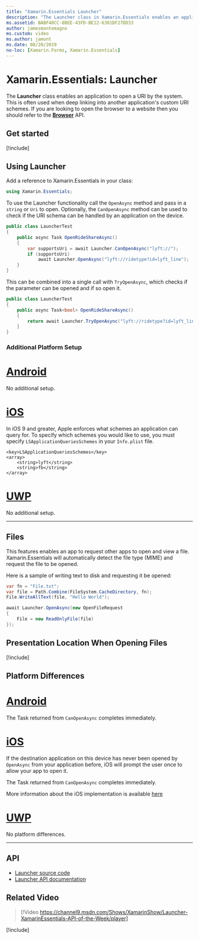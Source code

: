 ```yaml
---
title: "Xamarin.Essentials Launcher"
description: "The Launcher class in Xamarin.Essentials enables an application to open a URI by the system."
ms.assetid: BABF40CC-8BEE-43FD-BE12-6301DF27DD33
author: jamesmontemagno
ms.custom: video
ms.author: jamont
ms.date: 08/20/2019
no-loc: [Xamarin.Forms, Xamarin.Essentials]
---
```


# Xamarin.Essentials: Launcher

The **Launcher** class enables an application to open a URI by the system. This is often used when deep linking into another application's custom URI schemes. If you are looking to open the browser to a website then you should refer to the **[Browser](open-browser.md)** API.

## Get started

[!include[](~/essentials/includes/get-started.md)]

## Using Launcher

Add a reference to Xamarin.Essentials in your class:

```csharp
using Xamarin.Essentials;
```

To use the Launcher functionality call the `OpenAsync` method and pass in a `string` or `Uri` to open. Optionally, the `CanOpenAsync` method can be used to check if the URI schema can be handled by an application on the device.

```csharp
public class LauncherTest
{
    public async Task OpenRideShareAsync()
    {
        var supportsUri = await Launcher.CanOpenAsync("lyft://");
        if (supportsUri)
            await Launcher.OpenAsync("lyft://ridetype?id=lyft_line");
    }
}
```

This can be combined into a single call with `TryOpenAsync`, which checks if the parameter can be opened and if so open it.

```csharp
public class LauncherTest
{
    public async Task<bool> OpenRideShareAsync()
    {
        return await Launcher.TryOpenAsync("lyft://ridetype?id=lyft_line");
    }
}
```

### Additional Platform Setup

# [Android](#tab/android)

No additional setup.

# [iOS](#tab/ios)

In iOS 9 and greater, Apple enforces what schemes an application can query for. To specify which schemes you would like to use, you must specify `LSApplicationQueriesSchemes` in your `Info.plist` file.

```
<key>LSApplicationQueriesSchemes</key>
<array>
    <string>lyft</string>  
    <string>fb</string>
</array>
```

# [UWP](#tab/uwp)

No additional setup.

-----

## Files

This features enables an app to request other apps to open and view a file. Xamarin.Essentials will automatically detect the file type (MIME) and request the file to be opened.

Here is a sample of writing text to disk and requesting it be opened:

```csharp
var fn = "File.txt";
var file = Path.Combine(FileSystem.CacheDirectory, fn);
File.WriteAllText(file, "Hello World");

await Launcher.OpenAsync(new OpenFileRequest
{
    File = new ReadOnlyFile(file)
});
```

## Presentation Location When Opening Files

[!include[](~/essentials/includes/ios-PresentationSourceBounds.md)]

## Platform Differences

# [Android](#tab/android)

The Task returned from `CanOpenAsync` completes immediately.

# [iOS](#tab/ios)

If the destination application on this device has never been opened by `OpenAsync` from your application before, iOS will prompt the user once to allow your app to open it.

The Task returned from `CanOpenAsync` completes immediately.

More information about the iOS implementation is available [here](xref:UIKit.UIApplication.CanOpenUrl*)

# [UWP](#tab/uwp)

No platform differences.

-----

## API

- [Launcher source code](https://github.com/xamarin/Essentials/tree/main/Xamarin.Essentials/Launcher)
- [Launcher API documentation](xref:Xamarin.Essentials.Launcher)

## Related Video

> [!Video https://channel9.msdn.com/Shows/XamarinShow/Launcher-XamarinEssentials-API-of-the-Week/player]

[!include[](~/essentials/includes/xamarin-show-essentials.md)]
